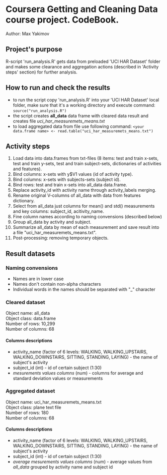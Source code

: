 # Coursera Getting and Cleaning Data course project. CodeBook.
Author: Max Yakimov

## Project's purpose
R-script 'run_analysis.R' gets data from preloaded 'UCI HAR Dataset' folder and makes some clearance and aggregation actions (described in 'Activity steps' section) for further analysis.

## How to run and check the results
* to run the script copy 'run_analysis.R' into your 'UCI HAR Dataset' local folder, make sure that it's a working directory and execute command: `source("run_analysis.R")`
* the script creates **all_data** data frame with cleared data result and creates file *uci_har_measuremets_means.txt*
* to load aggregated data from file use following command: `<your data.frame name> <- read.table("uci_har_measuremets_means.txt")`

## Activity steps

1. Load data into data.frames from txt-files (8 items: test and train x-sets, test and train y-sets, test and train subject-sets, dictionaries of activities and features).
2. Bind columns: x-sets with y$V1 values (id of activity type).
3. Bind columns: x-sets with subjects-sets (subject id).
4. Bind rows: test and train x-sets into all_data data.frame.
5. Replace activity_id with activity name through activity_labels merging.
6. Rename original V-columns of all_data with data from features dictionary.
7. Select from all_data just columns for mean() and std() measurements and key columns: subject_id, acitivity_name.
8. Fine column names according to naming convensions (described below)
9. Group all_data by activity and subject.
10. Summarize all_data by mean of each measurement and save result into a file "uci_har_measuremets_means.txt".
11. Post-processing: removing temporary objects.

## Result datasets
### Naming convensions
* Names are in lower case
* Names don't contain non-alpha characters
* Individual words in the names should be separated with "_" character 

### Cleared dataset

Object name: all_data<br/>
Object class: data.frame<br/>
Number of rows: 10,299<br/>
Number of columns: 68<br/>

#### Columns descriptions
* activity_name (factor of 6 levels: WALKING, WALKING_UPSTAIRS, WALKING_DOWNSTAIRS, SITTING, STANDING, LAYING) - the name of subject's activity
* subject_id (int) - id of certain subject (1:30) 
* _mesurements values columns_ (num) - columns for average and standard deviation values or measurements  

### Aggregated dataset

Object name: uci_har_measuremets_means.txt<br/>
Object class: plane text file<br/>
Number of rows: 180<br/>
Number of columns: 68<br/>

#### Columns descriptions
* activity_name (factor of 6 levels: WALKING, WALKING_UPSTAIRS, WALKING_DOWNSTAIRS, SITTING, STANDING, LAYING) - the name of subject's activity
* subject_id (int) - id of certain subject (1:30) 
* _average mesurements values columns_ (num) - average values from *all_data* grouped by activity name and subject id
